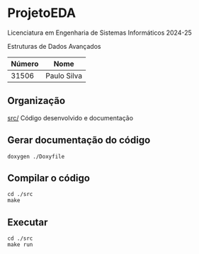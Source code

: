 # ProjetoEDA

Licenciatura em Engenharia de Sistemas Informáticos 2024-25

Estruturas de Dados Avançados

| Número | Nome |
| -----   | ---- |
| 31506     | Paulo Silva    |

## Organização

[src/](./src/)  Código desenvolvido e documentação
## Gerar documentação do código

```[bash]
doxygen ./Doxyfile
```

## Compilar o código

```[bash]
cd ./src
make
```

## Executar

```[bash]
cd ./src
make run
```